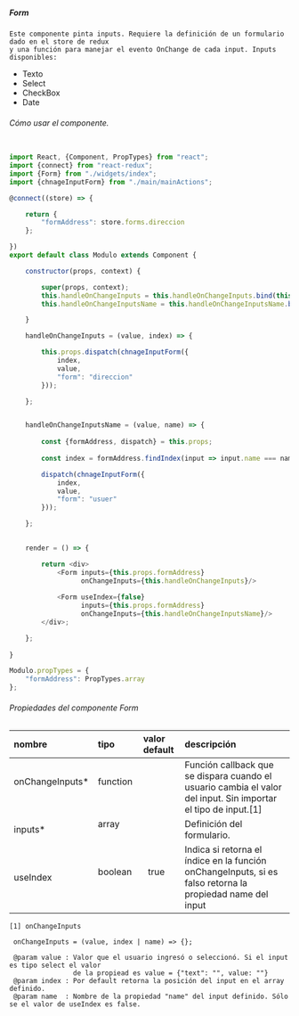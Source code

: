 ##### Form
    Este componente pinta inputs. Requiere la definición de un formulario dado en el store de redux 
    y una función para manejar el evento OnChange de cada input. Inputs disponibles:

* Texto
* Select
* CheckBox
* Date

###### Cómo usar el componente.

```javascript

import React, {Component, PropTypes} from "react";
import {connect} from "react-redux";
import {Form} from "./widgets/index";
import {chnageInputForm} from "./main/mainActions";

@connect((store) => {

    return {
        "formAddress": store.forms.direccion
    };

})
export default class Modulo extends Component {

    constructor(props, context) {

        super(props, context);
        this.handleOnChangeInputs = this.handleOnChangeInputs.bind(this);
        this.handleOnChangeInputsName = this.handleOnChangeInputsName.bind(this);

    }

    handleOnChangeInputs = (value, index) => {

        this.props.dispatch(chnageInputForm({
            index,
            value,
            "form": "direccion"
        }));

    };


    handleOnChangeInputsName = (value, name) => {
        
        const {formAddress, dispatch} = this.props;
        
        const index = formAddress.findIndex(input => input.name === name);

        dispatch(chnageInputForm({
            index,
            value,
            "form": "usuer"
        }));

    };

   
    render = () => {

        return <div>
            <Form inputs={this.props.formAddress}
                  onChangeInputs={this.handleOnChangeInputs}/>
                  
            <Form useIndex={false}
                  inputs={this.props.formAddress}
                  onChangeInputs={this.handleOnChangeInputsName}/>
        </div>;

    };
    
}

Modulo.propTypes = {
    "formAddress": PropTypes.array
};

```
###### Propiedades del componente Form
| nombre            | tipo              | valor default     | descripción       |
|:----------        |:------------------|:---------------   |:----------------  |
| onChangeInputs*   | function          |                   | Función callback que se dispara cuando el usuario cambia el valor del input. Sin importar el tipo de input.[1]|
| inputs*           | array             |                   | Definición del formulario.| 
| useIndex          | boolean           |    true           | Indica si retorna el índice en la función onChangeInputs, si es falso retorna la propiedad name del input| 

```
[1] onChangeInputs

 onChangeInputs = (value, index | name) => {};
 
 @param value : Valor que el usuario ingresó o seleccionó. Si el input es tipo select el valor 
                de la propiead es value = {"text": "", value: ""}
 @param index : Por default retorna la posición del input en el array definido.
 @param name  : Nombre de la propiedad "name" del input definido. Sólo se el valor de useIndex es false.
```
